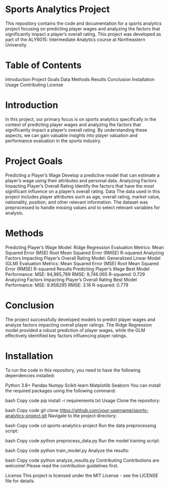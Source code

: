 # Sports Analytics Project
This repository contains the code and documentation for a sports analytics project focusing on predicting player wages and analyzing the factors that significantly impact a player’s overall rating. This project was developed as part of the ALY6015: Intermediate Analytics course at Northeastern University.

# Table of Contents
Introduction
Project Goals
Data
Methods
Results
Conclusion
Installation
Usage
Contributing
License
# Introduction
In this project, our primary focus is on sports analytics specifically in the context of predicting player wages and analyzing the factors that significantly impact a player’s overall rating. By understanding these aspects, we can gain valuable insights into player valuation and performance evaluation in the sports industry.

# Project Goals
Predicting a Player’s Wage
Develop a predictive model that can estimate a player’s wage using their attributes and personal data.
Analyzing Factors Impacting Player’s Overall Rating
Identify the factors that have the most significant influence on a player’s overall rating.
Data
The data used in this project includes player attributes such as age, overall rating, market value, nationality, position, and other relevant information. The dataset was preprocessed to handle missing values and to select relevant variables for analysis.

# Methods
Predicting Player’s Wage
Model: Ridge Regression
Evaluation Metrics:
Mean Squared Error (MSE)
Root Mean Squared Error (RMSE)
R-squared
Analyzing Factors Impacting Player’s Overall Rating
Model: Generalized Linear Model (GLM)
Evaluation Metrics:
Mean Squared Error (MSE)
Root Mean Squared Error (RMSE)
R-squared
Results
Predicting Player’s Wage
Best Model Performance:
MSE: 94,985,789
RMSE: 9,746.065
R-squared: 0.729
Analyzing Factors Impacting Player’s Overall Rating
Best Model Performance:
MSE: 9.958295
RMSE: 3.16
R-squared: 0.779
# Conclusion
The project successfully developed models to predict player wages and analyze factors impacting overall player ratings. The Ridge Regression model provided a robust prediction of player wages, while the GLM effectively identified key factors influencing player ratings.

# Installation
To run the code in this repository, you need to have the following dependencies installed:

Python 3.8+
Pandas
Numpy
Scikit-learn
Matplotlib
Seaborn
You can install the required packages using the following command:

bash
Copy code
pip install -r requirements.txt
Usage
Clone the repository:

bash
Copy code
git clone https://github.com/your-username/sports-analytics-project.git
Navigate to the project directory:

bash
Copy code
cd sports-analytics-project
Run the data preprocessing script:

bash
Copy code
python preprocess_data.py
Run the model training script:

bash
Copy code
python train_model.py
Analyze the results:

bash
Copy code
python analyze_results.py
Contributing
Contributions are welcome! Please read the contribution guidelines first.

License
This project is licensed under the MIT License - see the LICENSE file for details.
